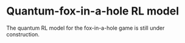 # Quantum-fox-in-a-hole RL model
The quantum RL model for the fox-in-a-hole game is still under construction.
